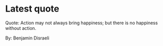 # Latest quote 

Quote: Action may not always bring happiness; but there is no happiness without action. 

By: Benjamin Disraeli